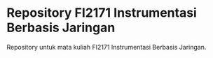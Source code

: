 # Repository FI2171 Instrumentasi Berbasis Jaringan
Repository untuk mata kuliah FI2171 Instrumentasi Berbasis Jaringan.
